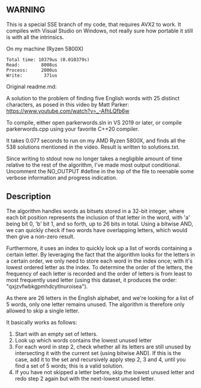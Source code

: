 ## WARNING
This is a special SSE branch of my code, that requires AVX2 to work. It compiles with Visual Studio on Windows, not really sure how portable it still is with all the intrinsics.

On my machine (Ryzen 5800X)
```
Total time: 10379us (0.010379s)
Read:        8008us
Process:     2000us
Write:        371us
```

Original readme.md:

A solution to the problem of finding five English words with 25 distinct characters, as posed in this video by Matt Parker: https://www.youtube.com/watch?v=_-AfhLQfb6w

To compile, either open parkerwords.sln in VS 2019 or later, or compile parkerwords.cpp using your favorite C++20 compiler.

It takes 0.077 seconds to run on my AMD Ryzen 5800X, and finds all the 538 solutions mentioned in the video. Result is written to solutions.txt.

Since writing to stdout now no longer takes a negligible amount of time relative to the rest of the algorithm, I've made most output conditional. Uncomment the NO_OUTPUT #define in the top of the file to reenable some verbose information and progress indication.

## Description
The algorithm handles words as bitsets stored in a 32-bit integer, where each bit position represents the inclusion of that letter in the word, with 'a' being bit 0, 'b' bit 1, and so forth, up to 26 bits in total. Using a bitwise AND, we can quickly check if two words have overlapping letters, which would then give a non-zero result.

Furthermore, it uses an index to quickly look up a list of words containing a certain letter. By leveraging the fact that the algorithm looks for the letters in a certain order, we only need to store each word in the index once; with it's lowest ordered letter as the index. To determine the order of the letters, the frequency of each letter is recorded and the order of letters is from least to most frequently used letter (using this dataset, it produces the order: "qxjzvfwbkgpmhdcytlnuroisea").

As there are 26 letters in the English alphabet, and we're looking for a list of 5 words, only one letter remains unused. The algorithm is therefore only allowed to skip a single letter.

It basically works as follows:

1. Start with an empty set of letters.
2. Look up which words contains the lowest unused letter
3. For each word in step 2, check whether all its letters are still unused by intersecting it with the current set (using bitwise AND). If this is the case, add it to the set and recursively apply step 2, 3 and 4, until you find a set of 5 words; this is a valid solution.
4. If you have not skipped a letter before, skip the lowest unused letter and redo step 2 again but with the next-lowest unused letter.
